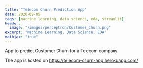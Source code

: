 ```yaml
---
title: "Telecom Churn Prediction App"
date: 2020-09-05
tags: [machine learning, data science, eda, streamlit]
header:
  image: "/images/perceptron/Customer_Churn.png"
excerpt: "Machine Learning, Data Science, EDA"
mathjax: "true"
---
```


App to predict Customer Churn for a Telecom company

The app is hosted on https://telecom-churn-app.herokuapp.com/
